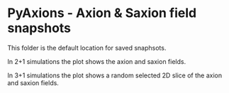 # PyAxions - Axion & Saxion field snapshots

This folder is the default location for saved snaphsots. 

In 2+1 simulations the plot shows the axion and saxion fields.

In 3+1 simulations the plot shows a random selected 2D slice of the axion and saxion fields.

